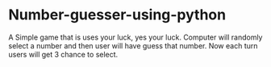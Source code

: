 # Number-guesser-using-python
A Simple game that is uses your luck, yes your luck. Computer will randomly select a number and then user will have guess that number. Now each turn users will get 3 chance to select.
